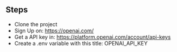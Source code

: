 ## Steps

- Clone the project
- Sign Up on: https://openai.com/
- Get a API key in: https://platform.openai.com/account/api-keys
- Create a .env variable with this title: OPENAI_API_KEY
